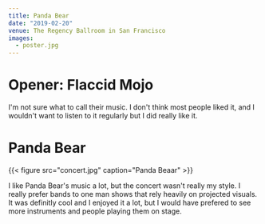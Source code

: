 ```yaml
---
title: Panda Bear
date: "2019-02-20"
venue: The Regency Ballroom in San Francisco
images:
  - poster.jpg
---
```


# Opener: Flaccid Mojo

I'm not sure what to call their music. I don't think most people liked it, and
I wouldn't want to listen to it regularly but I did really like it.

# Panda Bear

{{< figure src="concert.jpg" caption="Panda Beaar" >}}

I like Panda Bear's music a lot, but the concert wasn't really my style.
I really prefer bands to one man shows that rely heavily on projected visuals.
It was definitly cool and I enjoyed it a lot, but I would have prefered to see
more instruments and people playing them on stage.
